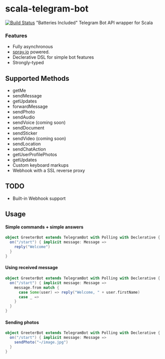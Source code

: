 # scala-telegram-bot
[![Build Status](https://magnum.travis-ci.com/hzengin/telegrambot.svg?token=Eu31bmPEzUsSvufqwvjh&branch=master)](https://magnum.travis-ci.com/hzengin/telegrambot)
"Batteries Included" Telegram Bot API wrapper for Scala

### Features
- Fully asynchronous
- [spray.io](spray.io) powered.
- Declerative DSL for simple bot features
- Strongly-typed 

## Supported Methods
- getMe
- sendMessage
- getUpdates
- forwardMessage
- sendPhoto
- sendAudio
- sendVoice (coming soon)
- sendDocument
- sendSticker
- sendVideo (coming soon)
- sendLocation
- sendChatAction
- getUserProfilePhotos
- getUpdates
- Custom keyboard markups
- Webhook with a SSL reverse proxy

## TODO
 - Built-in Webhook support

## Usage
#### Simple commands + simple answers
```scala
object GreeterBot extends TelegramBot with Polling with Declerative {
  on("/start") { implicit message: Message =>
    reply("Welcome")
  }
}
```
#### Using received message
```scala
object GreeterBot extends TelegramBot with Polling with Declerative {
  on("/start") { implicit message: Message =>
    message.from match {
      case Some(user) => reply("Welcome, " + user.firstName)
      case _ =>
    }
  }
}
```
#### Sending photos
```scala
object GreeterBot extends TelegramBot with Polling with Declerative {
  on("/start") { implicit message: Message =>
    sendPhoto("~/image.jpg")
  }
}
```
